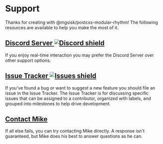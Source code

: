 # Support

Thanks for creating with @mgsisk/postcss-modular-rhythm! The following resources
are available to help you make the most of it.

## [Discord Server ![Discord shield][img-discord]][url-discord]

If you enjoy real-time interaction you may prefer the Discord Server over other
support options.

[img-discord]: https://img.shields.io/discord/361857773874446339.svg?logo=discord
[url-discord]: https://discord.gg/TNTfzzg

## [Issue Tracker ![Issues shield][img-issues]][url-issues]

If you've found a bug or want to suggest a new feature you should file an issue
in the Issue Tracker. The Issue Tracker is for discussing specific issues that
can be assigned to a contributor, organized with labels, and grouped into
milestones to help drive development.

[img-issues]: https://img.shields.io/github/issues/mgsisk/postcss-modular-rhythm.svg?logo=github&logoColor=white
[url-issues]: https://github.com/mgsisk/esling-config/issues

## [Contact Mike][]

If all else fails, you can try contacting Mike directly. A response isn't
guaranteed, but Mike does his best to answer questions as he can.

[Contact Mike]: mailto:help@mgsisk.com?subject=PostCSS%20Modular%20Rhythm%20Help
